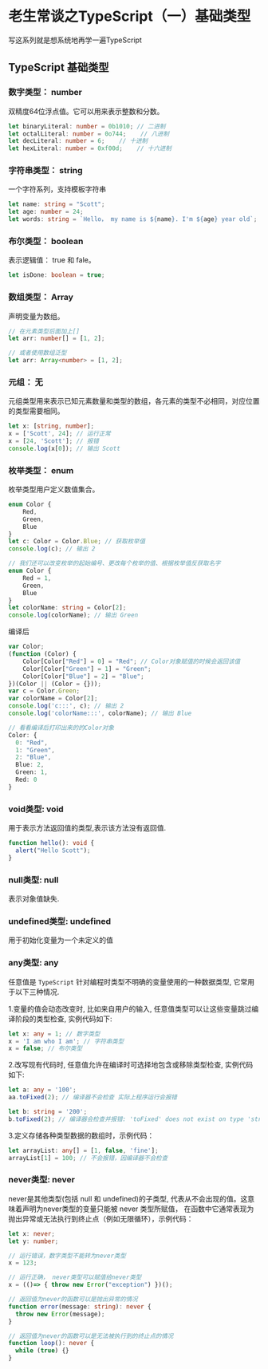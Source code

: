 # 老生常谈之TypeScript（一）基础类型

写这系列就是想系统地再学一遍TypeScript

## TypeScript 基础类型

### 数字类型： number

双精度64位浮点值。它可以用来表示整数和分数。

```typescript
let binaryLiteral: number = 0b1010; // 二进制
let octalLiteral: number = 0o744;    // 八进制
let decLiteral: number = 6;    // 十进制
let hexLiteral: number = 0xf00d;    // 十六进制
```

### 字符串类型： string

一个字符系列，支持模板字符串

```typescript
let name: string = "Scott";
let age: number = 24;
let words: string = `Hello， my name is ${name}. I'm ${age} year old`;
```

### 布尔类型： boolean

表示逻辑值： true 和 fale。

```typescript
let isDone: boolean = true;
```

### 数组类型： Array

声明变量为数组。

```typescript
// 在元素类型后面加上[]
let arr: number[] = [1, 2];

// 或者使用数组泛型
let arr: Array<number> = [1, 2];
```

### 元组： 无

元组类型用来表示已知元素数量和类型的数组，各元素的类型不必相同，对应位置的类型需要相同。

```typescript
let x: [string, number];
x = ['Scott', 24]; // 运行正常
x = [24, 'Scott']; // 报错
console.log(x[0]); // 输出 Scott
```

### 枚举类型： enum

枚举类型用户定义数值集合。

```typescript
enum Color {
    Red,
    Green,
    Blue
}
let c: Color = Color.Blue; // 获取枚举值
console.log(c); // 输出 2

// 我们还可以改变枚举的起始编号、更改每个枚举的值、根据枚举值反获取名字
enum Color {
    Red = 1,
    Green,
    Blue
}
let colorName: string = Color[2];
console.log(colorName); // 输出 Green
```

编译后

```typescript
var Color;
(function (Color) {
    Color[Color["Red"] = 0] = "Red"; // Color对象赋值的时候会返回该值
    Color[Color["Green"] = 1] = "Green";
    Color[Color["Blue"] = 2] = "Blue";
})(Color || (Color = {}));
var c = Color.Green;
var colorName = Color[2];
console.log('c:::', c); // 输出 2
console.log('colorName:::', colorName); // 输出 Blue

// 看看编译后打印出来的的Color对象
Color: {
  0: "Red",
  1: "Green",
  2: "Blue",
  Blue: 2,
  Green: 1,
  Red: 0
}
```

### void类型: void

用于表示方法返回值的类型,表示该方法没有返回值.

```typescript
function hello(): void {
  alert("Hello Scott");
}
```

### null类型: null

表示对象值缺失.

### undefined类型: undefined

用于初始化变量为一个未定义的值

### any类型: any

任意值是 `TypeScript` 针对编程时类型不明确的变量使用的一种数据类型, 它常用于以下三种情况.

1.变量的值会动态改变时, 比如来自用户的输入, 任意值类型可以让这些变量跳过编译阶段的类型检查, 实例代码如下:

```typescript
let x: any = 1; // 数字类型
x = 'I am who I am'; // 字符串类型
x = false; // 布尔类型
```

2.改写现有代码时, 任意值允许在编译时可选择地包含或移除类型检查, 实例代码如下:

```typescript
let a: any = '100';
aa.toFixed(2); // 编译器不会检查 实际上程序运行会报错

let b: string = '200';
b.toFixed(2); // 编译器会检查并报错: 'toFixed' does not exist on type 'string'.
```

3.定义存储各种类型数据的数组时，示例代码：

```typescript
let arrayList: any[] = [1, false, 'fine'];
arrayList[1] = 100; // 不会报错，因编译器不会检查
```

### never类型: never

never是其他类型(包括 null 和 undefined)的子类型, 代表从不会出现的值。这意味着声明为never类型的变量只能被 never 类型所赋值， 在函数中它通常表现为抛出异常或无法执行到终止点（例如无限循环），示例代码：

```typescript
let x: never;
let y: number;

// 运行错误，数字类型不能转为never类型
x = 123;

// 运行正确， never类型可以赋值给never类型
x = (()=> { throw new Error("exception") })();
```

```typescript
// 返回值为never的函数可以是抛出异常的情况
function error(message: string): never {
  throw new Error(message);
}

// 返回值为never的函数可以是无法被执行到的终止点的情况
function loop(): never {
  while (true) {}
}
```
